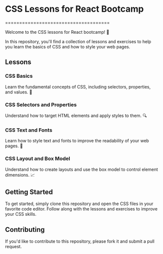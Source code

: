 # CSS Lessons for React Bootcamp
=====================================

Welcome to the CSS lessons for React bootcamp! 🚀

In this repository, you'll find a collection of lessons and exercises to help you learn the basics of CSS and how to style your web pages.

## Lessons

### CSS Basics
Learn the fundamental concepts of CSS, including selectors, properties, and values. 🎨

### CSS Selectors and Properties
Understand how to target HTML elements and apply styles to them. 🔍

### CSS Text and Fonts
Learn how to style text and fonts to improve the readability of your web pages. 📄

### CSS Layout and Box Model
Understand how to create layouts and use the box model to control element dimensions. 📈

## Getting Started

To get started, simply clone this repository and open the CSS files in your favorite code editor. Follow along with the lessons and exercises to improve your CSS skills.

## Contributing

If you'd like to contribute to this repository, please fork it and submit a pull request.